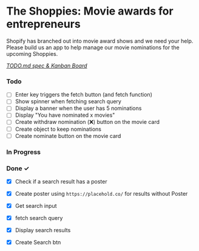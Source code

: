 # The Shoppies: Movie awards for entrepreneurs

Shopify has branched out into movie award shows and we need your help. Please build us an app to help manage our movie nominations for the upcoming Shoppies.

<em>[TODO.md spec & Kanban Board](https://bit.ly/3fCwKfM)</em>

### Todo

- [ ] Enter key triggers the fetch button (and fetch function)  
- [ ] Show spinner when fetching search query  
- [ ] Display a banner when the user has 5 nominations  
- [ ] Display "You have nominated x movies"  
- [ ] Create withdraw nomination (❌) button on the movie card  
- [ ] Create object to keep nominations  
- [ ] Create nominate button on the movie card  

### In Progress


### Done ✓

- [x] Check if a search result has a poster  
- [x] Create poster using `https://placehold.co/` for results without Poster  
- [x] Get search input  
- [x] fetch search query  
- [x] Display search results  
- [x] Create Search btn  

